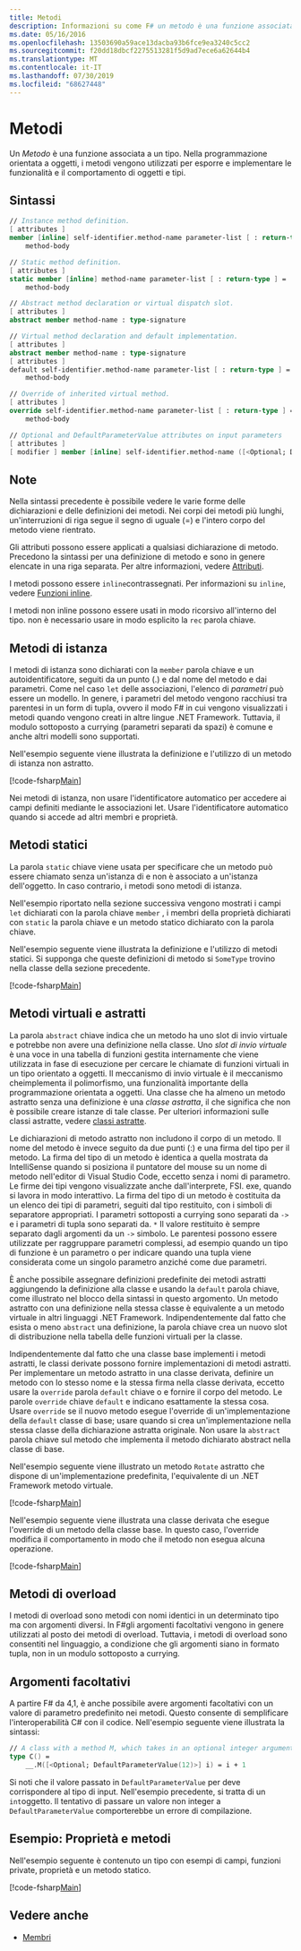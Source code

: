 ```yaml
---
title: Metodi
description: Informazioni su come F# un metodo è una funzione associata a un tipo che viene usato per esporre e implementare le funzionalità e il comportamento di oggetti e tipi.
ms.date: 05/16/2016
ms.openlocfilehash: 13503690a59ace13dacba93b6fce9ea3240c5cc2
ms.sourcegitcommit: f20dd18dbcf2275513281f5d9ad7ece6a62644b4
ms.translationtype: MT
ms.contentlocale: it-IT
ms.lasthandoff: 07/30/2019
ms.locfileid: "68627448"
---
```

# <a name="methods"></a>Metodi

Un *Metodo* è una funzione associata a un tipo. Nella programmazione orientata a oggetti, i metodi vengono utilizzati per esporre e implementare le funzionalità e il comportamento di oggetti e tipi.

## <a name="syntax"></a>Sintassi

```fsharp
// Instance method definition.
[ attributes ]
member [inline] self-identifier.method-name parameter-list [ : return-type ] =
    method-body

// Static method definition.
[ attributes ]
static member [inline] method-name parameter-list [ : return-type ] =
    method-body

// Abstract method declaration or virtual dispatch slot.
[ attributes ]
abstract member method-name : type-signature

// Virtual method declaration and default implementation.
[ attributes ]
abstract member method-name : type-signature
[ attributes ]
default self-identifier.method-name parameter-list [ : return-type ] =
    method-body

// Override of inherited virtual method.
[ attributes ]
override self-identifier.method-name parameter-list [ : return-type ] =
    method-body

// Optional and DefaultParameterValue attributes on input parameters
[ attributes ]
[ modifier ] member [inline] self-identifier.method-name ([<Optional; DefaultParameterValue( default-value )>] input) [ : return-type ]
```

## <a name="remarks"></a>Note

Nella sintassi precedente è possibile vedere le varie forme delle dichiarazioni e delle definizioni dei metodi. Nei corpi dei metodi più lunghi, un'interruzioni di riga segue il segno di uguale (=) e l'intero corpo del metodo viene rientrato.

Gli attributi possono essere applicati a qualsiasi dichiarazione di metodo. Precedono la sintassi per una definizione di metodo e sono in genere elencate in una riga separata. Per altre informazioni, vedere [Attributi](../attributes.md).

I metodi possono essere `inline`contrassegnati. Per informazioni su `inline`, vedere [Funzioni inline](../functions/inline-functions.md).

I metodi non inline possono essere usati in modo ricorsivo all'interno del tipo. non è necessario usare in modo esplicito la `rec` parola chiave.

## <a name="instance-methods"></a>Metodi di istanza

I metodi di istanza sono dichiarati con la `member` parola chiave e un autoidentificatore, seguiti da un punto (.) e dal nome del metodo e dai parametri. Come nel caso `let` delle associazioni, l'elenco di *parametri* può essere un modello. In genere, i parametri del metodo vengono racchiusi tra parentesi in un form di tupla, ovvero il modo F# in cui vengono visualizzati i metodi quando vengono creati in altre lingue .NET Framework. Tuttavia, il modulo sottoposto a currying (parametri separati da spazi) è comune e anche altri modelli sono supportati.

Nell'esempio seguente viene illustrata la definizione e l'utilizzo di un metodo di istanza non astratto.

[!code-fsharp[Main](~/samples/snippets/fsharp/lang-ref-1/snippet3401.fs)]

Nei metodi di istanza, non usare l'identificatore automatico per accedere ai campi definiti mediante le associazioni let. Usare l'identificatore automatico quando si accede ad altri membri e proprietà.

## <a name="static-methods"></a>Metodi statici

La parola `static` chiave viene usata per specificare che un metodo può essere chiamato senza un'istanza di e non è associato a un'istanza dell'oggetto. In caso contrario, i metodi sono metodi di istanza.

Nell'esempio riportato nella sezione successiva vengono mostrati i campi `let` dichiarati con la parola chiave `member` , i membri della proprietà dichiarati con `static` la parola chiave e un metodo statico dichiarato con la parola chiave.

Nell'esempio seguente viene illustrata la definizione e l'utilizzo di metodi statici. Si supponga che queste definizioni di metodo si `SomeType` trovino nella classe della sezione precedente.

[!code-fsharp[Main](~/samples/snippets/fsharp/lang-ref-1/snippet3402.fs)]

## <a name="abstract-and-virtual-methods"></a>Metodi virtuali e astratti

La parola `abstract` chiave indica che un metodo ha uno slot di invio virtuale e potrebbe non avere una definizione nella classe. Uno *slot di invio virtuale* è una voce in una tabella di funzioni gestita internamente che viene utilizzata in fase di esecuzione per cercare le chiamate di funzioni virtuali in un tipo orientato a oggetti. Il meccanismo di invio virtuale è il meccanismo cheimplementa il polimorfismo, una funzionalità importante della programmazione orientata a oggetti. Una classe che ha almeno un metodo astratto senza una definizione è una *classe astratta*, il che significa che non è possibile creare istanze di tale classe. Per ulteriori informazioni sulle classi astratte, vedere [classi astratte](../abstract-classes.md).

Le dichiarazioni di metodo astratto non includono il corpo di un metodo. Il nome del metodo è invece seguito da due punti (:) e una firma del tipo per il metodo. La firma del tipo di un metodo è identica a quella mostrata da IntelliSense quando si posiziona il puntatore del mouse su un nome di metodo nell'editor di Visual Studio Code, eccetto senza i nomi di parametro. Le firme dei tipi vengono visualizzate anche dall'interprete, FSI. exe, quando si lavora in modo interattivo. La firma del tipo di un metodo è costituita da un elenco dei tipi di parametri, seguiti dal tipo restituito, con i simboli di separatore appropriati. I parametri sottoposti a currying sono separati da `->` e i parametri di tupla sono separati da. `*` Il valore restituito è sempre separato dagli argomenti da un `->` simbolo. Le parentesi possono essere utilizzate per raggruppare parametri complessi, ad esempio quando un tipo di funzione è un parametro o per indicare quando una tupla viene considerata come un singolo parametro anziché come due parametri.

È anche possibile assegnare definizioni predefinite dei metodi astratti aggiungendo la definizione alla classe e usando la `default` parola chiave, come illustrato nel blocco della sintassi in questo argomento. Un metodo astratto con una definizione nella stessa classe è equivalente a un metodo virtuale in altri linguaggi .NET Framework. Indipendentemente dal fatto che esista o meno `abstract` una definizione, la parola chiave crea un nuovo slot di distribuzione nella tabella delle funzioni virtuali per la classe.

Indipendentemente dal fatto che una classe base implementi i metodi astratti, le classi derivate possono fornire implementazioni di metodi astratti. Per implementare un metodo astratto in una classe derivata, definire un metodo con lo stesso nome e la stessa firma nella classe derivata, eccetto usare la `override` parola `default` chiave o e fornire il corpo del metodo. Le parole `override` chiave `default` e indicano esattamente la stessa cosa. Usare `override` se il nuovo metodo esegue l'override di un'implementazione della `default` classe di base; usare quando si crea un'implementazione nella stessa classe della dichiarazione astratta originale. Non usare la `abstract` parola chiave sul metodo che implementa il metodo dichiarato abstract nella classe di base.

Nell'esempio seguente viene illustrato un metodo `Rotate` astratto che dispone di un'implementazione predefinita, l'equivalente di un .NET Framework metodo virtuale.

[!code-fsharp[Main](~/samples/snippets/fsharp/lang-ref-1/snippet3403.fs)]

Nell'esempio seguente viene illustrata una classe derivata che esegue l'override di un metodo della classe base. In questo caso, l'override modifica il comportamento in modo che il metodo non esegua alcuna operazione.

[!code-fsharp[Main](~/samples/snippets/fsharp/lang-ref-1/snippet3404.fs)]

## <a name="overloaded-methods"></a>Metodi di overload

I metodi di overload sono metodi con nomi identici in un determinato tipo ma con argomenti diversi. In F#gli argomenti facoltativi vengono in genere utilizzati al posto dei metodi di overload. Tuttavia, i metodi di overload sono consentiti nel linguaggio, a condizione che gli argomenti siano in formato tupla, non in un modulo sottoposto a currying.

## <a name="optional-arguments"></a>Argomenti facoltativi

A partire F# da 4,1, è anche possibile avere argomenti facoltativi con un valore di parametro predefinito nei metodi.  Questo consente di semplificare l'interoperabilità C# con il codice.  Nell'esempio seguente viene illustrata la sintassi:

```fsharp
// A class with a method M, which takes in an optional integer argument.
type C() =
    __.M([<Optional; DefaultParameterValue(12)>] i) = i + 1
```

Si noti che il valore passato in `DefaultParameterValue` per deve corrispondere al tipo di input.  Nell'esempio precedente, si tratta di un `int`oggetto.  Il tentativo di passare un valore non integer a `DefaultParameterValue` comporterebbe un errore di compilazione.

## <a name="example-properties-and-methods"></a>Esempio: Proprietà e metodi

Nell'esempio seguente è contenuto un tipo con esempi di campi, funzioni private, proprietà e un metodo statico.

[!code-fsharp[Main](~/samples/snippets/fsharp/lang-ref-1/snippet3406.fs)]

## <a name="see-also"></a>Vedere anche

- [Membri](index.md)
